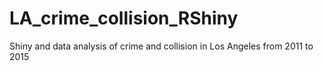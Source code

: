 # LA_crime_collision_RShiny
Shiny and data analysis of crime and collision in Los Angeles from 2011 to 2015
